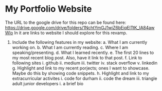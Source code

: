# My Portfolio Website

The URL to the google drive for this repo can be found here: https://drive.google.com/drive/folders/1NchtYmGJ1wiZ6bEiqElTtK_IA84awWIo
In it are links to website I should explore for this revamp.

1. Include the following features in my website:
    a. What I am currently working on.
    b. What I am currently reading.
    c. Where I am speaking/presenting.
    d. What I learned recently.
    e. The first 20 lines to my most recent blog post. Also, have it link to that post.
    f. Link to following sites
        i. github
        ii. medium
        iii. twitter
        iv. stack overflow
        v. linkedin
    g. Highlight and link to my recent porjects; ones I want to showcase. Maybe do this by showing code snippets. 
    h. Highlight and link to my extracurricular activites
        i. code for durham
        ii. code the dream
        iii. triangle adult junior developers
    i. a brief bio